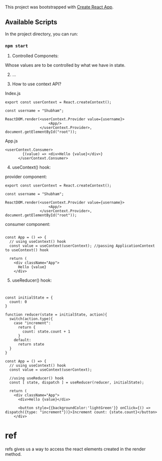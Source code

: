 This project was bootstrapped with [Create React App](https://github.com/facebook/create-react-app).

## Available Scripts

In the project directory, you can run:

### `npm start`

1. Controlled Componets:

Whose values are to be controlled by what we have in state.

2. <div style={{ textAlign: "center" }}>... </div>

3. How to use context API?

Index.js

```
export const userContext = React.createContext();

const username = "Shubham";

ReactDOM.render(<userContext.Provider value={username}>
                    <App/>
                </userContext.Provider>, document.getElementById("root"));
```

App.js

```
<userContext.Consumer>
        {(value) => <div>Hello {value}</div>}
      </userContext.Consumer>

```

4. useContext() hook:

provider component: 

```
export const userContext = React.createContext();

const username = "Shubham";

ReactDOM.render(<userContext.Provider value={username}>
                    <App/>
                </userContext.Provider>, document.getElementById("root"));
```

consumer component:

```

const App = () => {
  // using useContext() hook
  const value = useContext(userContext); //passing ApplicationContext to useContext() hook

  return (
    <div className="App">
      Hello {value}
    </div>

```

5. useReducer() hook: 

```


const initialState = {
  count: 0
}

function reducer(state = initialState, action){
  switch(action.type){
    case "increment":
      return {
        count: state.count + 1
      }
    default:
      return state
  }
}

const App = () => {
  // using useContext() hook
  const value = useContext(userContext);

  //using useReducer() hook
  const [ state, dispatch ] = useReducer(reducer, initialState);

  return (
    <div className="App">
      <div>Hello {value}</div>
      
      <button style={{backgroundColor:'lightGreen'}} onClick={() => dispatch({type: "increment"})}>Increment count: {state.count}</button>
    </div>

```

# ref #

refs gives us a way to access the react elements created in the render method.